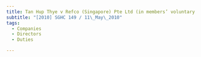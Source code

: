 ```yaml
---
title: Tan Hup Thye v Refco (Singapore) Pte Ltd (in members’ voluntary liquidation) 
subtitle: "[2010] SGHC 149 / 11\_May\_2010"
tags:
  - Companies
  - Directors
  - Duties

---
```


